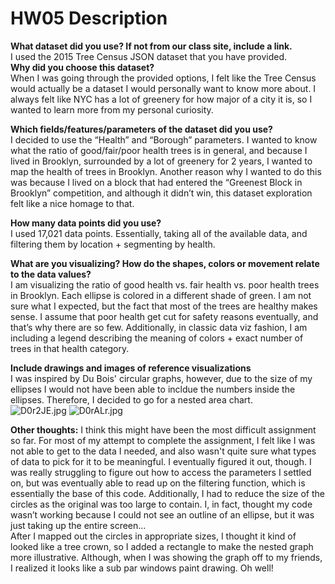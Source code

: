# HW05 Description
**What dataset did you use? If not from our class site, include a link.**  
I used the 2015 Tree Census JSON dataset that you have provided.  
**Why did you choose this dataset?**  
When I was going through the provided options, I felt like the Tree Census would actually be a dataset I would personally want to know more about. I always felt like NYC has a lot of greenery for how major of a city it is, so I wanted to learn more from my personal curiosity.  

**Which fields/features/parameters of the dataset did you use?**  
I decided to use the “Health” and “Borough” parameters. I wanted to know what the ratio of good/fair/poor health trees is in general, and because I lived in Brooklyn, surrounded by a lot of greenery for 2 years, I wanted to  map the health of trees in Brooklyn. Another reason why I wanted to do this was because I lived on a block that had entered the “Greenest Block in Brooklyn” competition, and although it didn’t win, this dataset exploration felt like a nice homage to that.  
  
**How many data points did you use?**  
I used 17,021 data points. Essentially, taking all of the available data, and filtering them by location + segmenting by health.  

**What are you visualizing? How do the shapes, colors or movement relate to the data values?**  
I am visualizing the ratio of good health vs. fair health vs. poor health trees in Brooklyn. Each ellipse is colored in a different shade of green. I am not sure what I expected, but the fact that most of the trees are healthy makes sense. I assume that poor health get cut for safety reasons eventually, and that’s why there are so few. Additionally, in classic data viz fashion, I am including a legend describing the meaning of colors + exact number of trees in that health category.  

**Include drawings and images of reference visualizations**  
I was inspired by Du Bois' circular graphs, however, due to the size of my ellipses I would not have been able to incldue the numbers inside the ellipses. Therefore, I decided to go for a nested area chart.  
![D0r2JE.jpg](https://imgpile.com/images/D0r2JE.jpg)
![D0rALr.jpg](https://imgpile.com/images/D0rALr.jpg)  

**Other thoughts:** 
I think this might have been the most difficult assignment so far. For most of my attempt to complete the assignment, I felt like I was not able to get to the data I needed, and also wasn't quite sure what types of data to pick for it to be meaningful. I eventually figured it out, though.  I was really struggling to figure out how to access the parameters I settled on, but was eventually able to read up on the filtering function, which is essentially the base of this code. Additionally, I had to reduce the size of the circles as the original was too large to contain. I, in fact, thought my code wasn’t working because I could not see an outline of an ellipse, but it was just taking up the entire screen…  
After I mapped out the circles in appropriate sizes, I thought it kind of looked like a tree crown, so I added a rectangle to make the nested graph more illustrative. Although, when I was showing the graph off to my friends, I realized it looks like a sub par windows paint drawing. Oh well!

